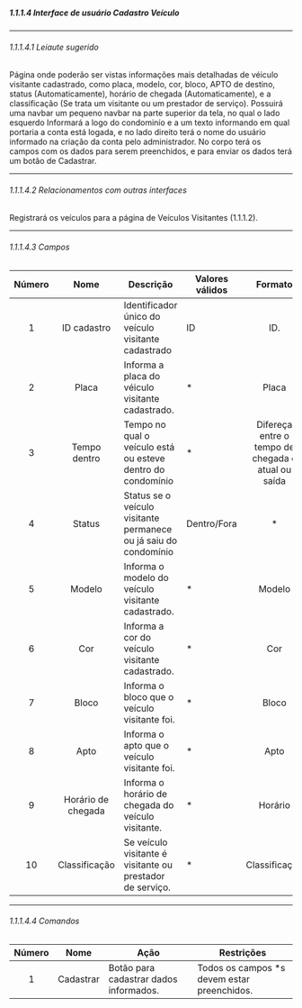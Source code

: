 ##### 1.1.1.4 Interface de usuário Cadastro Veículo

---

###### 1.1.1.4.1 Leiaute sugerido
Página onde poderão ser vistas informações mais detalhadas de véiculo visitante cadastrado, como placa, modelo, cor, bloco, APTO de destino, status (Automaticamente), horário de chegada (Automaticamente), e a classificação (Se trata um visitante ou um prestador de serviço).
Possuirá uma navbar um pequeno navbar na parte superior da tela, no qual o lado esquerdo Informará a logo do condominío e a um texto informando em qual portaria a conta está logada, e no lado direito terá o nome do usuário informado na criação da conta pelo administrador.
No corpo terá os campos com os dados para serem preenchidos, e para enviar os dados terá um botão de Cadastrar.

---

###### 1.1.1.4.2 Relacionamentos com outras interfaces
Registrará os veículos para a página de Veículos Visitantes (1.1.1.2).

---

###### 1.1.1.4.3 Campos
| Número | Nome | Descrição | Valores válidos | Formato | Tipo | Restrições |
| :----: | :--: | --------- | --------------- | :-----: | :--: | ---------- |
|    1    |   ID cadastro   |      Identificador único do veículo visitante cadastrado     |        ID         |     ID.    |   *   |     Obrigatório.       |
|    2    |   Placa   |     Informa a placa do véiculo visitante cadastrado.      |     *   |    Placa     |   Text.   |     Obrigatório       |
|    3    |   Tempo dentro   |     Tempo no qual o veículo está ou esteve dentro do condomínio      |     *            |    Difereça entre o tempo de chegada e atual ou saída     |   Time   |     Obrigatório.       |
|    4    |   Status   |     Status se o veículo visitante permanece ou já saiu do condomínio      |        Dentro/Fora         |    *     |   *   |      Obrigatório.      |
|    5    |   Modelo   |     Informa o modelo do veículo visitante cadastrado.      |     *   |    Modelo     |   *   |     Não obrigatório       |
|    6    |   Cor   |     Informa a cor do veículo visitante cadastrado.      |     *   |    Cor     |   *   |     Não obrigatório.       |
|    7    |   Bloco   |     Informa o bloco que o veículo visitante foi.      |     *   |    Bloco     |   Text.   |     Obrigatório.       |
|    8    |   Apto   |     Informa o apto que o veículo visitante foi.      |     *   |    Apto     |   Text.   |     Obrigatório.       |
|    9    |   Horário de chegada   |     Informa o horário de chegada do veículo visitante.      |     *   |    Horário     |   Time.   |     Obrigatório.       |
|    10    |   Classificação   |     Se veículo visitante é visitante ou prestador de serviço.      |     *   |    Classificação     |   Classificação.   |     Não obrigatório.       |

---

###### 1.1.1.4.4 Comandos
| Número | Nome | Ação | Restrições |
| :----: | :--: | ---- | ---------- |
|   1    | Cadastrar | Botão para cadastrar dados informados. | Todos os campos *s devem estar preenchidos. |